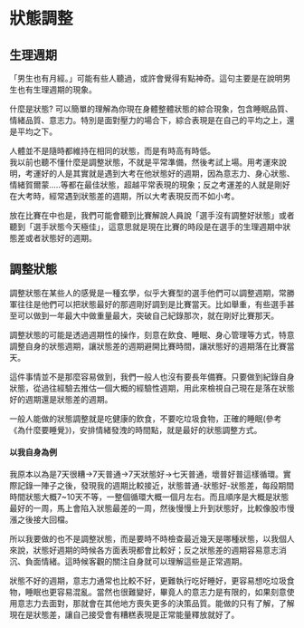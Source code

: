 # 狀態調整

## 生理週期
「男生也有月經。」可能有些人聽過，或許會覺得有點神奇。這句主要是在說明男生也有生理週期的現象。

什麼是狀態? 可以簡單的理解為你現在身體整體狀態的綜合現象，包含睡眠品質、情緒品質、意志力。特別是面對壓力的場合下，綜合表現是在自己的平均之上，還是平均之下。

人體並不是隨時都維持在相同的狀態，而是有時高有時低。  
我以前也聽不懂什麼是調整狀態，不就是平常準備，然後考試上場。用考運來說明，考運好的人是其實就是遇到大考在他狀態好的週期，因為意志力、身心狀態、情緒賀爾蒙.....等都在最佳狀態，超越平常表現的現象；反之考運差的人就是剛好在大考時，經常遇到狀態差的週期，所以大考表現反而不如小考。

放在比賽在中也是，我們可能會聽到比賽解說人員說「選手沒有調整好狀態」或者聽到「選手狀態今天極佳」，這意思就是現在比賽的時段是在選手的生理週期中狀態差或者狀態好的週期。

## 調整狀態
調整狀態在某些人的感覺是一種玄學，似乎大賽型的選手他們可以調整週期，常勝軍往往是他們可以把狀態最好的那週剛好調到是比賽當天。比如舉重，有些選手甚至可以做到一年最大中做重量最大，突破自己紀錄那次，就在剛好比賽那天。

調整狀態的可能是透過週期性的操作，刻意在飲食、睡眠、身心管理等方式，特意調整自身的狀態週期，讓狀態差的週期避開比賽時間，讓狀態好的週期落在比賽當天。

這件事情並不是那麼容易做到，我們一般人也沒有要長年備賽。只要做到紀錄自身狀態，從過往經驗去推估一個大概的經驗性週期，用此來檢視自己現在是落在狀態好的週期還是狀態差的週期。

一般人能做的狀態調整就是吃健康的飲食，不要吃垃圾食物，正確的睡眠(參考《為什麼要睡覺》)，安排情緒發洩的時間點，就是最好的狀態調整方式。

#### 以我自身為例
我原本以為是7天很糟->7天普通->7天狀態好->七天普通，壞普好普這樣循環。實際記錄一陣子之後，發現我的週期比較接近，狀態普通-狀態好-狀態差，每段期間時間狀態大概7~10天不等，一整個循環大概一個月左右。而且順序是大概是狀態最好的一周，馬上會陷入狀態最差的一周，然後慢慢上升到狀態好，比較像股市慢漲之後接大回檔。

所以我要做的也不是調整狀態，而是要時不時檢查最近幾天是哪種狀態，以我個人來說，狀態好週期的時候各方面表現都會比較好；反之狀態差的週期容易意志消沉、負面情緒。這時候客觀的關注自身就可以理解這些是正常週期。

狀態不好的週期，意志力通常也比較不好，更難執行吃好睡好，更容易想吃垃圾食物，睡眠也更容易混亂。當然也很難變好，畢竟人的意志力是有限的，如果刻意使用意志力去面對，那就會在其他地方喪失更多的決策品質。能做的只有了解，了解現在是狀態差，讓自己接受會有糟糕表現是正常能量釋放就好了。